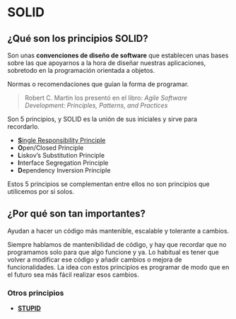 # SOLID

## ¿Qué son los principios SOLID?

Son unas **convenciones de diseño de software** que establecen unas bases sobre las que apoyarnos a la hora de diseñar nuestras aplicaciones, sobretodo en la programación orientada a objetos.

Normas o recomendaciones que guían la forma de programar.

> Robert C. Martin los presentó en el libro:
> *Agile Software Development: Principles, Patterns, and Practices*

Son 5 principios, y SOLID es la unión de sus iniciales y sirve para recordarlo.

- [**S**ingle Responsibility Principle](./conceps/singleResponsibilityPrinciple.md)
- **O**pen/Closed Principle
- **L**iskov’s Substitution Principle
- **I**nterface Segregation Principle
- **D**ependency Inversion Principle

Estos 5 principios se complementan entre ellos no son principios que utilicemos por si solos.

## ¿Por qué son tan importantes?

Ayudan a hacer un código más mantenible, escalable y tolerante a cambios.

Siempre hablamos de mantenibilidad de código, y hay que recordar que no programamos solo para que algo funcione y ya.
Lo habitual es tener que volver a modificar ese código y añadir cambios o mejora de funcionalidades.
La idea con estos principios es programar de modo que en el futuro sea más fácil realizar esos cambios.

### Otros principios
- [**STUPID**](https://it.badykov.com/blog/2020/03/08/stupid-principles/)